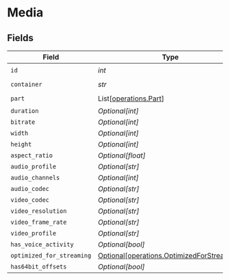 # Media


## Fields

| Field                                                                                          | Type                                                                                           | Required                                                                                       | Description                                                                                    | Example                                                                                        |
| ---------------------------------------------------------------------------------------------- | ---------------------------------------------------------------------------------------------- | ---------------------------------------------------------------------------------------------- | ---------------------------------------------------------------------------------------------- | ---------------------------------------------------------------------------------------------- |
| `id`                                                                                           | *int*                                                                                          | :heavy_check_mark:                                                                             | N/A                                                                                            | 119534                                                                                         |
| `container`                                                                                    | *str*                                                                                          | :heavy_check_mark:                                                                             | N/A                                                                                            | mkv                                                                                            |
| `part`                                                                                         | List[[operations.Part](../../models/operations/part.md)]                                       | :heavy_check_mark:                                                                             | N/A                                                                                            |                                                                                                |
| `duration`                                                                                     | *Optional[int]*                                                                                | :heavy_minus_sign:                                                                             | N/A                                                                                            | 11558112                                                                                       |
| `bitrate`                                                                                      | *Optional[int]*                                                                                | :heavy_minus_sign:                                                                             | N/A                                                                                            | 25025                                                                                          |
| `width`                                                                                        | *Optional[int]*                                                                                | :heavy_minus_sign:                                                                             | N/A                                                                                            | 3840                                                                                           |
| `height`                                                                                       | *Optional[int]*                                                                                | :heavy_minus_sign:                                                                             | N/A                                                                                            | 2072                                                                                           |
| `aspect_ratio`                                                                                 | *Optional[float]*                                                                              | :heavy_minus_sign:                                                                             | N/A                                                                                            | 1.85                                                                                           |
| `audio_profile`                                                                                | *Optional[str]*                                                                                | :heavy_minus_sign:                                                                             | N/A                                                                                            | dts                                                                                            |
| `audio_channels`                                                                               | *Optional[int]*                                                                                | :heavy_minus_sign:                                                                             | N/A                                                                                            | 6                                                                                              |
| `audio_codec`                                                                                  | *Optional[str]*                                                                                | :heavy_minus_sign:                                                                             | N/A                                                                                            | eac3                                                                                           |
| `video_codec`                                                                                  | *Optional[str]*                                                                                | :heavy_minus_sign:                                                                             | N/A                                                                                            | hevc                                                                                           |
| `video_resolution`                                                                             | *Optional[str]*                                                                                | :heavy_minus_sign:                                                                             | N/A                                                                                            | 4k                                                                                             |
| `video_frame_rate`                                                                             | *Optional[str]*                                                                                | :heavy_minus_sign:                                                                             | N/A                                                                                            | 24p                                                                                            |
| `video_profile`                                                                                | *Optional[str]*                                                                                | :heavy_minus_sign:                                                                             | N/A                                                                                            | main 10                                                                                        |
| `has_voice_activity`                                                                           | *Optional[bool]*                                                                               | :heavy_minus_sign:                                                                             | N/A                                                                                            | false                                                                                          |
| `optimized_for_streaming`                                                                      | [Optional[operations.OptimizedForStreaming]](../../models/operations/optimizedforstreaming.md) | :heavy_minus_sign:                                                                             | N/A                                                                                            | 1                                                                                              |
| `has64bit_offsets`                                                                             | *Optional[bool]*                                                                               | :heavy_minus_sign:                                                                             | N/A                                                                                            | false                                                                                          |